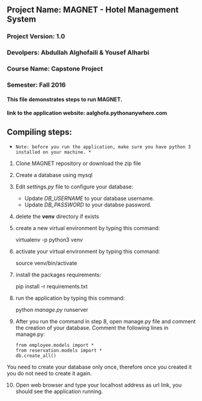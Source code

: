 ## Project Name: MAGNET - Hotel Management System 
### Project Version: 1.0
### Devolpers: Abdullah Alghofaili & Yousef Alharbi
### Course Name: Capstone Project
### Semester: Fall 2016
#### This file demonstrates steps to run MAGNET.
#### link to the application website: aalghofa.pythonanywhere.com

## Compiling steps:
 *     Note: before you run the application, make sure you have python 3 installed on your machine. *
 
1. Clone MAGNET repository or download the zip file
2. Create a database using mysql
3. Edit _settings.py_ file to configure your database:
	- Update _DB_USERNAME_ to your database username.
	- Update _DB_PASSWORD_ to your databse password.
4. delete the **venv** directory if exists
5. create a new virtual environment by typing this command:
     
    virtualenv -p python3 venv
    
6. activate your virtual environment by typing this command:
 
   source venv/bin/activate
   
7. install the packages requirements:
  
   pip install -r requirements.txt
   
8. run the application by typing this command: 
  
   python _manage.py_ runserver
  
9. After you run the command in step 8, open manage.py file and comment the creation of your database. Comment the following lines in manage.py:
	~~~~
	from employee.models import *
	from reservation.models import *
	db.create_all()
	~~~~
You need to create your database only once, therefore once you created it you do not need to create it again.

10. Open web browser and type your localhost address as url link, you should see the application running.

